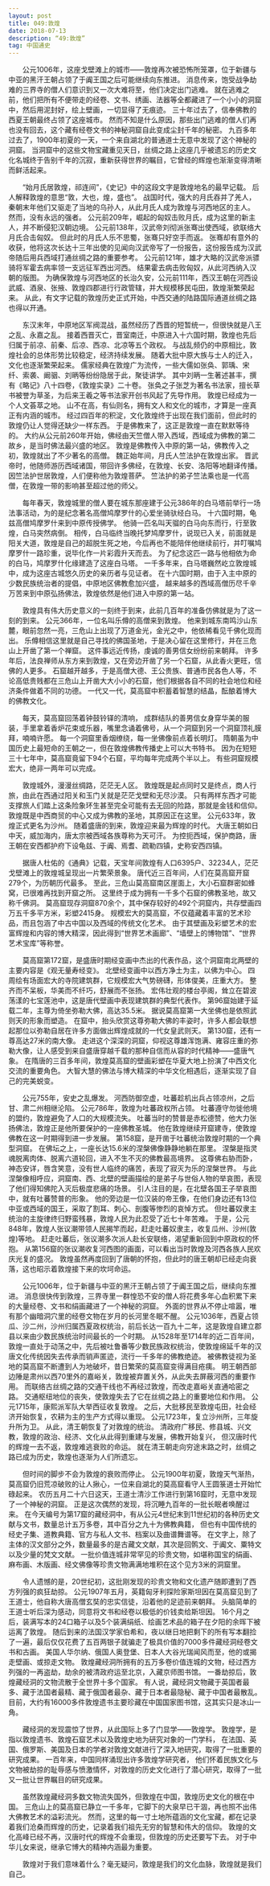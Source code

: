 ```yaml
---
layout: post
title: 049:敦煌 
date: 2018-07-13 
description: “49:敦煌”
tag: 中国通史
---
```


&emsp;&emsp;公元1006年，这座戈壁滩上的城市——敦煌再次被恐怖所笼罩，位于新疆与中亚的黑汗王朝占领了于阗王国之后可能继续向东推进。
消息传来，饱受战争劫难的三界寺的僧人们意识到又一次大难将至，他们决定出门逃难。
就在逃难之前，他们把所有不便带走的经卷、文书、绣画、法器等全都藏进了一个小小的洞窟中，然后用泥封好，绘上壁画，一切显得了无痕迹。
三十年过去了，信奉佛教的西夏王朝最终占领了这座城市。
然而不知是什么原因，那些出门逃难的僧人们再也没有回去，这个藏有经卷文书的神秘洞窟自此变成尘封千年的秘密。
九百多年过去了，1900年初夏的一天，一个来自湖北的普通道士无意中发现了这个神秘的洞窟。
当洞窟中的这些文物宝藏重见天日，丝绸之路上这座几乎被遗忘的历史文化名城终于告别千年的沉寂，重新获得世界的瞩目，它曾经的辉煌也渐渐变得清晰而鲜活起来。

&emsp;&emsp;“始月氏居敦煌，祁连间”，《史记》中的这段文字是敦煌地名的最早记载。
后人解释敦煌的意思“敦，大也，煌，盛也”。
战国时代，强大的月氏吞并了羌人，秦朝末年他们又驱走了当地的乌孙人，从此月氏人成为敦煌与河西地区的主人。
然而，没有永远的强者。
公元前209年，崛起的匈奴击败月氏，成为这里的新主人，并不断侵犯汉朝边境。
公元前138年，汉武帝刘彻派张骞出使西域，欲联络大月氏合击匈奴。
但此时的月氏人乐不思蜀，张骞只好空手而返。
张骞却有意外的收获，他将这次长达十三年出使的见闻向汉武帝写了一份报告，这份报告成为汉武帝随后用兵西域打通丝绸之路的重要参考。
公元前121年，雄才大略的汉武帝派骠骑将军霍去病率领一支远征军西出河西。
结果霍去病击败匈奴，从此河西纳入汉朝的版图。
为确保敦煌与河西地区的长治久安，公元前111年，西汉王朝在河西设武威、酒泉、张掖、敦煌四郡进行行政管辖，并大规模移民屯田，敦煌渐繁荣起来。
从此，有文字记载的敦煌历史正式开始，中西交通的陆路国际通道丝绸之路也得以开通。

&emsp;&emsp;东汉末年，中原地区军阀混战，虽然经历了西晋的短暂统一，但很快就是八王之乱、永嘉之乱。
接着西晋灭亡，晋室南迁，中原进入十六国时期，敦煌也先后归属于前凉、前秦、后凉、西凉、北凉等五个政权。
与战乱频仍的中原相比，敦煌社会的总体形势比较稳定，经济持续发展。
随着大批中原大族与士人的迁入，文化也逐渐繁荣起来。
儒家经典在敦煌广为流传，一些大儒如张奂、郭瑀、宋纤、索袭、阚骃、刘昞等纷纷隐居于此，聚徒讲学。
其中刘昞一生著述甚丰，撰有《略记》八十四卷，《敦煌实录》二十卷。
张奂之子张芝为著名书法家，擅长草书被誉为草圣，为后来王羲之等书法家开创书风起了先导作用。
敦煌已经成为一个人文荟萃之地。
山不在高，有仙则名，拥有文人和文化的城市，才算是一座真正有内涵的城市。
经过四百年的积淀，文化敦煌终于出现在我们面前，但此时的敦煌仍让人觉得还缺少一样东西。
于是佛教来了，这正是敦煌一直在默默等待的。
大约从公元前260年开始，佛经由天竺僧人带入西域，西域成为佛教的第二故乡，是当时佛法最兴盛的地区。
敦煌是佛教传入中原的第一站，佛教传入之初，敦煌就出了不少著名的高僧。
魏正始年间，月氏人竺法护在敦煌出家。
晋武帝时，他随师游历西域诸国，带回许多佛经，在敦煌、长安、洛阳等地翻译传播。
因竺法护世居敦煌，人们便称他为敦煌菩萨。
竺法护的弟子竺法乘也是一代高僧，在敦煌一带的影响甚至超过他的师父。

&emsp;&emsp;每年春天，敦煌城里的僧人要在城东那座建于公元386年的白马塔前举行一场法事活动，为的是纪念著名高僧鸠摩罗什的心爱坐骑驮经白马。
十六国时期，龟兹高僧鸠摩罗什来到中原传授佛学。
他骑一匹名叫天骝的白马向东而行，行至敦煌，白马突然病倒。
相传，白马临终当晚托梦鸠摩罗什，说现已入关，前面就是阳关大道，敦煌是自己的超脱生死之地，今后再也不能陪伴他继续前行，并叮嘱鸠摩罗什一路珍重，说毕化作一片彩霞升天而去。
为了纪念这匹一路与他相依为命的白马，鸠摩罗什化缘建造了这座白马塔。
一千多年来，白马塔巍然屹立敦煌城中，成为这座古城悠久历史的亲历者与见证者。
在十六国时期，由于入主中原的少数民族统治者的提倡，中原地区佛教愈加兴盛，
越来越多的西域高僧历尽千辛万苦来到中原弘扬佛法，敦煌依然是他们进入中原的第一站。

&emsp;&emsp;敦煌具有伟大历史意义的一刻终于到来，此前几百年的准备仿佛就是为了这一刻的到来。
公元366年，一位名叫乐僔的高僧来到敦煌。
他来到城东南鸣沙山东麓，眼前忽然一亮，三危山上出现了万道金光，金光之中，他依稀看见千佛化现而出。
乐僔相信这里就是自己寻找的佛国圣地，于是决心留在这里修行，并在三危山上开凿了第一个禅窟。
这件事远近传扬，虔诚的善男信女纷纷前来朝拜。
许多年后，法良禅师从东方来到敦煌，又在旁边开凿了另一个石窟，从此香火更旺，信佛的人更多。
石窟越开越多，于是高僧大德、王公贵族、普通市民各色人等，不论高低贵贱都在三危山上开凿大大小小的石窟，他们根据各自不同的社会地位和经济条件做着不同的功德。
一代又一代，莫高窟中积蓄着智慧的结晶，酝酿着博大的佛教文化。

&emsp;&emsp;每天，莫高窟回荡着钟鼓铃铎的清响，
成群结队的善男信女身穿华美的服装，手里拿着香炉花束或乐器，嘴里念诵着佛号，从一个洞窟到另一个洞窟顶礼膜拜，喃喃许愿。
每一个洞窟里香烟缭绕，每一坐佛像前点着长明灯。
隋朝虽为中国历史上最短命的王朝之一，但在敦煌佛教传播史上可以大书特书。
因为在短短三十七年中，莫高窟竟留下94个石窟，平均每年完成两个半以上。
有些洞窟规模宏大，绝非一两年可以完成。

&emsp;&emsp;敦煌城外，漫漫丝绸路，茫茫无人区。
敦煌既是起点同时又是终点，商人行旅，由此在西通过阳关和玉门关就是茫茫戈壁和无尽沙漠。
只有两样东西才可能支撑旅人们踏上这条险象环生甚至完全可能有去无回的险路，那就是金钱和信仰。
敦煌既是中西商贸的中心又成为佛教的圣地，其原因正在这里。
公元633年，敦煌正式更名为沙州。
随着盛唐的到来，敦煌迎来最为辉煌的时代。
大唐王朝如日中天，威加海内，唐太宗被西域各族尊称为天可汗。
为控扼西域，保护商路，唐王朝在安西都护府下设龟兹、于阗、焉耆、疏勒四镇，史称安西四镇。

&emsp;&emsp;据唐人杜佑的《通典》记载，天宝年间敦煌有人口6395户、32234人，茫茫戈壁滩上的敦煌城呈现出一片繁荣景象。
唐代近三百年间，人们在莫高窟开窟279个，为历朝历代最多。
至此，三危山莫高窟南区崖面上，大小石窟群密如蜂窝，已很难再找到开窟之所。
这里终于成为拥有一千多个石窟的佛教圣地，故又称千佛洞。
莫高窟现存洞窟870余个，其中保存较好的492个洞窟内，共存壁画四万五千多平方米，彩塑2415身。
规模宏大的莫高窟，不仅蕴藏着丰富的艺术珍品，而且包涵了中古中国以及西域的传统文化艺术。
由于其壁画及彩塑艺术的宏富辉煌和内容的博大精深，因此得到“世界艺术画廊”、“墙壁上的博物馆”、“世界艺术宝库”等称誉。

&emsp;&emsp;莫高窟第172窟，是盛唐时期经变画中杰出的代表作品，这个洞窟南北两壁的主要内容是《观无量寿经变》。
北壁经变画中以西方净土为主，以佛为中心。
四周绘有场面宏大的寺院建筑群，它规模宏大气势磅礴，形体俊美，庄重大方。
整齐而不呆板，华美而不纤巧，舒展而不张扬。
宏伟壮观的楼台亭阁，耸立在碧波荡漾的七宝莲池中，这是唐代壁画中表现建筑群的典型代表作。
第96窟始建于延载二年，主尊为倚坐弥勒大佛，高达35.5米。
据说莫高窟第一大坐佛也是依照武则天的形象而塑造。
在窟中，抬头欣赏这尊弥勒大佛的丰姿时，许多人都会联想起那位以弥勒自居在许多方面做出辉煌成就的一代女皇武则天。
第130窟，还有一尊高达27米的南大像。
走进这个深深的洞窟，仰视这尊雄浑饱满、雍容庄重的弥勒大像，让人感受到来自盛唐穿越千载的那种自信而从容的时代精神——盛唐气象。
在隋唐的三百多年间，敦煌莫高窟的壁画彩塑在华夏大地上扮演了中西文化交流的重要角色。
大智大慧的佛法与博大精深的中华文化相遇后，逐渐实现了自己的完美蜕变。

&emsp;&emsp;公元755年，安史之乱爆发。
河西防御空虚，吐蕃趁机出兵占领凉州，之后甘、肃二州相继沦陷。
公元786年，敦煌为吐蕃政权所占领。
吐蕃遵守勿徙他境的盟约，敦煌避免了人口的大规模流失。
吐蕃当时的赞普是赤松德赞，他大力张扬佛法，敦煌正是他所要保护的一座佛教圣城。
他在敦煌继续开窟建寺，使敦煌佛教在这一时期得到进一步发展。
第158窟，是开凿于吐蕃统治敦煌时期的一个典型洞窟。
在佛坛之上，一座长达15.6米的涅槃佛像静静地躺在那里。
涅槃是指灵魂脱离肉体、脱离六道轮回，进入不生不灭的佛教最高境界。
这尊佛右胁而卧，神态安详，唇含笑意，没有世人临终的痛苦，表现了寂灭为乐的涅槃世界。
与此涅槃像相呼应，洞窟南、西、北壁的壁画描绘的是弟子与世俗人物的举哀图，表现了他们得知佛陀入灭后极度悲痛的场景。
引人注目的是，在北壁各国王子举哀图中，就有吐蕃赞普的形象。
他的旁边是一位汉装的帝王像，在他们身边还有13位中亚或西域的国王，采取了割耳、刺心、剖腹等惨烈的哀悼方式。
但吐蕃奴隶主统治的主旋律终归野蛮残暴，敦煌人民为此忍受了近七十年苦难。
于是，公元848年，敦煌人张议潮带领人民揭竿而起，赶走吐蕃奴隶主，收复瓜州、沙州(敦煌)等地。
赶走吐蕃后，张议潮多次派人赴长安联络，渴望重新回到中原政权的怀抱。
从第156窟的张议潮收复河西图的画面，可以看出当时敦煌及河西各族人民欢庆光复的盛况。
敦煌虽然再度回到了唐朝的怀抱，但此时的唐王朝却已经走向衰落，这也昭示着敦煌接下来的坎坷命运。

&emsp;&emsp;公元1006年，位于新疆与中亚的黑汗王朝占领了于阗王国之后，继续向东推进。
消息很快传到敦煌，三界寺里一群惶恐不安的僧人将花费多年心血积累下来的大量经卷、文书和绢画藏进了一个神秘的洞窟。
外面的世界从不停止喧嚣，唯有那个幽暗洞穴里的经卷文物在岁月的长河里冬眠不醒。
公元1036年，西夏占领瓜、沙二州，沙州归属西夏政权统治，前后长达一百九十二年，这是敦煌自建立郡县以来由少数民族统治时间最长的一个时期。
从1528年至1714年的近二百年间，敦煌一直处于动荡之中，先后被吐鲁番等少数民族政权统治，使敦煌绵延千年的汉唐文化传统因失去传承而销声匿迹，流行一千多年的佛教绝迹。
被佛教徒视为圣地的莫高窟不断遭到人为地破坏，昔日繁荣的莫高窟变得满目疮痍。
明王朝西部边陲是肃州以西70里外的嘉峪关，敦煌被弃置关外，从此失去屏蔽河西的重要作用。
而联络古丝绸之路的交通干线也不再经过敦煌，而改走嘉峪关直通哈密之路。
交通枢纽地位的丧失，使敦煌失去了它在丝绸之路上的重要地位和作用。
公元1715年，康熙派军队大举西征收复敦煌。
之后，大批移民至敦煌屯田，社会经济开始恢复，农耕为主的生产方式得以重现。
公元1723年，复立沙州所，三年旋升所为卫。
从此，清王朝恢复了对敦煌的统治。
清政府广移民、修县城、兴文教，敦煌的政治、经济、文化从此得到重建与发展，佛教开始复兴，
但汉唐时代的辉煌一去不返，敦煌难逃衰败的命运。
就在清王朝走向穷途末路之时，丝绸之路已成为历史，敦煌也逐渐为人们所遗忘。

&emsp;&emsp;但时间的脚步不会为敦煌的衰败而停止。
公元1900年初夏，敦煌天气渐热，莫高窟仍旧荒凉破败的让人揪心，一位来自湖北的莫高窟看守人王圆箓道士开始忙碌起来。
农历五月二十六日这天，王道士清沙工作进行到第16窟时，无意中发现了一个神秘的洞窟。
正是这次偶然的发现，将沉睡九百年的一批长眠者唤醒过来。
在今天编号为第17窟的藏经洞中，有从公元4世纪末到11世纪初的各种历史文献与文书，数量总计五万多卷，其中百分之九十为佛教典籍，
但也有中国传统的经史子集、道教典籍、官方与私人文书、档案以及曲谱舞谱等。
在文字上，除了主体的汉文部分之外，数量最多的是古藏文文献，其次是回鹘文、于阗文、粟特文以及少量的梵文文献。
一批价值连城非常罕见的珍贵文物，如堪称国宝的绢画、麻布画、木版画、经文佛像等珍贵文物满满地堆积在这个见方3米的洞窟里。

&emsp;&emsp;令人遗憾的是，20世纪初，这批刚发现的珍贵文物和文化遗产随即遭到了西方列强的疯狂劫掠。
公元1907年五月，英籍匈牙利探险家斯坦因在莫高窟见到了王道士，他自称大唐高僧玄奘的忠实信徒，沿着他的足迹前来朝拜。
头脑简单的王道士听后深为感动，同意将文书和经卷以极低的价钱卖给斯坦因。
16个月之后，装满写本的24口箱子以及5个装满绢纸、绘画艺术品的箱子在夕阳的余晖下被运离了敦煌。
随后到来的法国汉学家伯希和，夜以继日地把剩下的所有写本翻捡了一遍，最后仅仅花费了五百两银子就骗走了极具价值的7000多件藏经洞经卷文书和古画。
美国人华尔纳、俄国人奥登堡、日本人大谷光瑞闻风而至，他的或揭走壁画、或掠走文物。
敦煌藏经洞所拥有的五万多卷价值连城的文物，经过西方列强的一再盗劫，劫余的被清政府运至北京，入藏京师图书馆。
一番劫掠后，敦煌藏经洞的文物流散于全世界十多个国家。
有人说，藏经洞文物藏于英国者最多、藏于法国者最精、藏于俄国者最杂、藏于日本者最隐秘、藏于中国者最散乱。
目前，大约有16000多件敦煌遗书主要珍藏在中国国家图书馆，这其实只是冰山一角。

&emsp;&emsp;藏经洞的发现震惊了世界，从此国际上多了门显学——敦煌学。
敦煌学，是指以敦煌遗书、敦煌石窟艺术以及敦煌史地为研究对象的一门学科，
在法国、英国、俄罗斯、美国及日本的学者对敦煌文献进行了深入地研究，取得了一批重要的研究成果。
一百年来，中国同样涌现出许多敦煌学研究者，
他们怀着民族文化与文物被劫掠的耻辱感与愤激情怀，对敦煌的历史文化进行了潜心研究，取得了一批又一批让世界瞩目的研究成果。

&emsp;&emsp;虽然敦煌藏经洞多数文物流失国外，但敦煌在中国，敦煌历史文化的根在中国。
三危山上的莫高窟已静立一千多年，它脚下的大泉早已干涸，再也照不出伟大佛教艺术的溢彩流光。
然而，这里的每一寸土地所蕴涵的文化宝藏，都在记录着我们沧桑而辉煌的历史，记录着我们祖先无穷的智慧和伟大的信仰。
敦煌的文化高峰已经不再，汉唐时代的辉煌不会重现，但敦煌的历史还要写下去。
对于中华儿女来说，继承它博大的精神内涵最为重要。

&emsp;&emsp;敦煌对于我们意味着什么？毫无疑问，敦煌是我们的文化血脉，敦煌就是我们自己。

